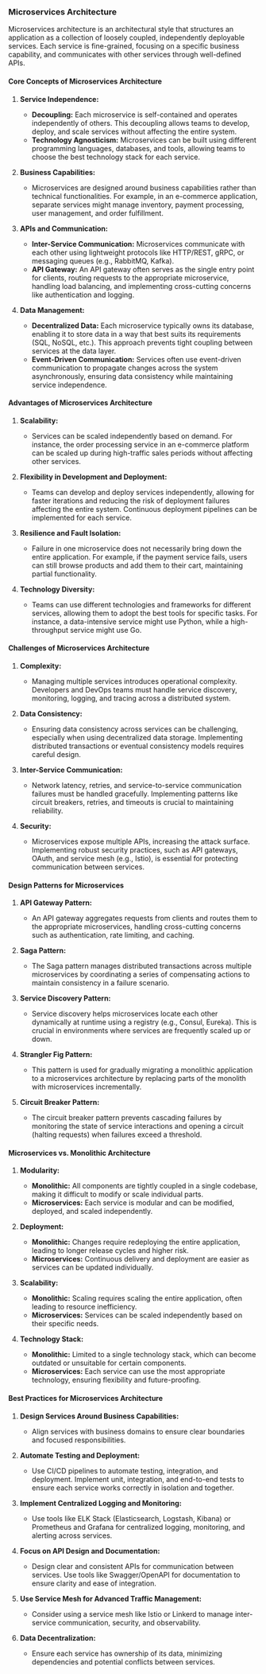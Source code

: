 ### Microservices Architecture

Microservices architecture is an architectural style that structures an application as a collection of loosely coupled, independently deployable services. Each service is fine-grained, focusing on a specific business capability, and communicates with other services through well-defined APIs.

#### **Core Concepts of Microservices Architecture**

1. **Service Independence:**

   - **Decoupling:** Each microservice is self-contained and operates independently of others. This decoupling allows teams to develop, deploy, and scale services without affecting the entire system.
   - **Technology Agnosticism:** Microservices can be built using different programming languages, databases, and tools, allowing teams to choose the best technology stack for each service.

2. **Business Capabilities:**

   - Microservices are designed around business capabilities rather than technical functionalities. For example, in an e-commerce application, separate services might manage inventory, payment processing, user management, and order fulfillment.

3. **APIs and Communication:**

   - **Inter-Service Communication:** Microservices communicate with each other using lightweight protocols like HTTP/REST, gRPC, or messaging queues (e.g., RabbitMQ, Kafka).
   - **API Gateway:** An API gateway often serves as the single entry point for clients, routing requests to the appropriate microservice, handling load balancing, and implementing cross-cutting concerns like authentication and logging.

4. **Data Management:**
   - **Decentralized Data:** Each microservice typically owns its database, enabling it to store data in a way that best suits its requirements (SQL, NoSQL, etc.). This approach prevents tight coupling between services at the data layer.
   - **Event-Driven Communication:** Services often use event-driven communication to propagate changes across the system asynchronously, ensuring data consistency while maintaining service independence.

#### **Advantages of Microservices Architecture**

1. **Scalability:**

   - Services can be scaled independently based on demand. For instance, the order processing service in an e-commerce platform can be scaled up during high-traffic sales periods without affecting other services.

2. **Flexibility in Development and Deployment:**

   - Teams can develop and deploy services independently, allowing for faster iterations and reducing the risk of deployment failures affecting the entire system. Continuous deployment pipelines can be implemented for each service.

3. **Resilience and Fault Isolation:**

   - Failure in one microservice does not necessarily bring down the entire application. For example, if the payment service fails, users can still browse products and add them to their cart, maintaining partial functionality.

4. **Technology Diversity:**
   - Teams can use different technologies and frameworks for different services, allowing them to adopt the best tools for specific tasks. For instance, a data-intensive service might use Python, while a high-throughput service might use Go.

#### **Challenges of Microservices Architecture**

1. **Complexity:**

   - Managing multiple services introduces operational complexity. Developers and DevOps teams must handle service discovery, monitoring, logging, and tracing across a distributed system.

2. **Data Consistency:**

   - Ensuring data consistency across services can be challenging, especially when using decentralized data storage. Implementing distributed transactions or eventual consistency models requires careful design.

3. **Inter-Service Communication:**

   - Network latency, retries, and service-to-service communication failures must be handled gracefully. Implementing patterns like circuit breakers, retries, and timeouts is crucial to maintaining reliability.

4. **Security:**
   - Microservices expose multiple APIs, increasing the attack surface. Implementing robust security practices, such as API gateways, OAuth, and service mesh (e.g., Istio), is essential for protecting communication between services.

#### **Design Patterns for Microservices**

1. **API Gateway Pattern:**

   - An API gateway aggregates requests from clients and routes them to the appropriate microservices, handling cross-cutting concerns such as authentication, rate limiting, and caching.

2. **Saga Pattern:**

   - The Saga pattern manages distributed transactions across multiple microservices by coordinating a series of compensating actions to maintain consistency in a failure scenario.

3. **Service Discovery Pattern:**

   - Service discovery helps microservices locate each other dynamically at runtime using a registry (e.g., Consul, Eureka). This is crucial in environments where services are frequently scaled up or down.

4. **Strangler Fig Pattern:**

   - This pattern is used for gradually migrating a monolithic application to a microservices architecture by replacing parts of the monolith with microservices incrementally.

5. **Circuit Breaker Pattern:**
   - The circuit breaker pattern prevents cascading failures by monitoring the state of service interactions and opening a circuit (halting requests) when failures exceed a threshold.

#### **Microservices vs. Monolithic Architecture**

1. **Modularity:**

   - **Monolithic:** All components are tightly coupled in a single codebase, making it difficult to modify or scale individual parts.
   - **Microservices:** Each service is modular and can be modified, deployed, and scaled independently.

2. **Deployment:**

   - **Monolithic:** Changes require redeploying the entire application, leading to longer release cycles and higher risk.
   - **Microservices:** Continuous delivery and deployment are easier as services can be updated individually.

3. **Scalability:**

   - **Monolithic:** Scaling requires scaling the entire application, often leading to resource inefficiency.
   - **Microservices:** Services can be scaled independently based on their specific needs.

4. **Technology Stack:**
   - **Monolithic:** Limited to a single technology stack, which can become outdated or unsuitable for certain components.
   - **Microservices:** Each service can use the most appropriate technology, ensuring flexibility and future-proofing.

#### **Best Practices for Microservices Architecture**

1. **Design Services Around Business Capabilities:**

   - Align services with business domains to ensure clear boundaries and focused responsibilities.

2. **Automate Testing and Deployment:**

   - Use CI/CD pipelines to automate testing, integration, and deployment. Implement unit, integration, and end-to-end tests to ensure each service works correctly in isolation and together.

3. **Implement Centralized Logging and Monitoring:**

   - Use tools like ELK Stack (Elasticsearch, Logstash, Kibana) or Prometheus and Grafana for centralized logging, monitoring, and alerting across services.

4. **Focus on API Design and Documentation:**

   - Design clear and consistent APIs for communication between services. Use tools like Swagger/OpenAPI for documentation to ensure clarity and ease of integration.

5. **Use Service Mesh for Advanced Traffic Management:**

   - Consider using a service mesh like Istio or Linkerd to manage inter-service communication, security, and observability.

6. **Data Decentralization:**
   - Ensure each service has ownership of its data, minimizing dependencies and potential conflicts between services.
